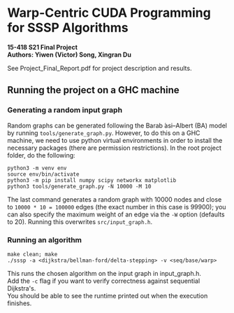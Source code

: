 # Warp-Centric CUDA Programming for SSSP Algorithms

**15-418 S21 Final Project**  
**Authors: Yiwen (Victor) Song, Xingran Du**

See Project_Final_Report.pdf for project description and results.

## Running the project on a GHC machine

### Generating a random input graph 

Random graphs can be generated following the Barab ́asi–Albert (BA) model by running `tools/generate_graph.py`. However, to do this on a GHC machine, we need to use python virtual environments in order to install the necessary packages (there are permission restrictions). In the root project folder, do the following:
```
python3 -m venv env  
source env/bin/activate  
python3 -m pip install numpy scipy networkx matplotlib  
python3 tools/generate_graph.py -N 10000 -M 10
```
The last command generates a random graph with 10000 nodes and close to `10000 * 10 = 100000` edges (the exact number in this case is 99900); you can also specify the maximum weight of an edge via the `-W` option (defaults to 20). Running this overwrites `src/input_graph.h`.

### Running an algorithm

```
make clean; make  
./sssp -a <dijkstra/bellman-ford/delta-stepping> -v <seq/base/warp>
```
This runs the chosen algorithm on the input graph in input_graph.h.  
Add the `-c` flag if you want to verify correctness against sequential Dijkstra's.  
You should be able to see the runtime printed out when the execution finishes.


